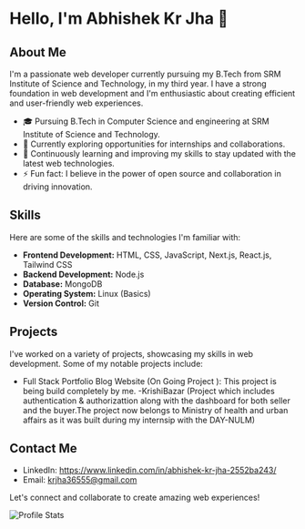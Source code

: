 # Hello, I'm Abhishek Kr Jha 👋

## About Me

I'm a passionate web developer currently pursuing my B.Tech from SRM Institute of Science and Technology, in my third year. I have a strong foundation in web development and I'm enthusiastic about creating efficient and user-friendly web experiences.

- 🎓 Pursuing B.Tech in Computer Science and engineering at SRM Institute of Science and Technology.
- 💼 Currently exploring opportunities for internships and collaborations.
- 🌱 Continuously learning and improving my skills to stay updated with the latest web technologies.
- ⚡ Fun fact: I believe in the power of open source and collaboration in driving innovation.

## Skills

Here are some of the skills and technologies I'm familiar with:

- **Frontend Development:** HTML, CSS, JavaScript, Next.js, React.js, Tailwind CSS
- **Backend Development:** Node.js
- **Database:** MongoDB
- **Operating System:** Linux (Basics)
- **Version Control:** Git

## Projects

I've worked on a variety of projects, showcasing my skills in web development. Some of my notable projects include:

- Full Stack Portfolio Blog Website (On Going Project ): This project is being build completely by me.
-KrishiBazar (Project which includes authentication & authorizattion along with the dashboard for both seller and the buyer.The project now belongs to Ministry of health and urban affairs as it was built during my internsip with the DAY-NULM)

## Contact Me

- LinkedIn: https://www.linkedin.com/in/abhishek-kr-jha-2552ba243/
- Email: krjha36555@gmail.com

Let's connect and collaborate to create amazing web experiences!

![Profile Stats](https://github-readme-stats.vercel.app/api?username=AbhishekJha-45&show_icons=true)

